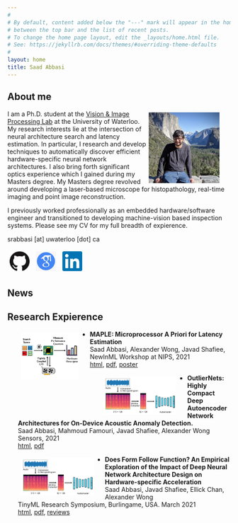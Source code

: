 ```yaml
---
#
# By default, content added below the "---" mark will appear in the home page
# between the top bar and the list of recent posts.
# To change the home page layout, edit the _layouts/home.html file.
# See: https://jekyllrb.com/docs/themes/#overriding-theme-defaults
#
layout: home
title: Saad Abbasi
---
```


## About me

<img src="assets/me.jpeg" height="160" style="float:right; margin:5px 25px 5px 5px">

I am a Ph.D. student at the [Vision & Image Processing Lab](https://uwaterloo.ca/vision-image-processing-lab/) at the University of Waterloo. My research interests lie at the intersection of neural architecture search and latency estimation. In particular, I research and develop techniques to automatically discover efficient hardware-specific neural network architectures. I also bring forth significant optics experience which I gained during my Masters degree. My Masters degree revolved around developing a laser-based microscope for histopathology, real-time imaging and point image reconstruction.

I previously worked professionally as an embedded hardware/software engineer and transitioned to developing machine-vision based inspection systems. Please see my CV for my full breadth of expierence.


srabbasi [at] uwaterloo [dot] ca

<a href="https://github.com/saadabbasi/">
<img src="assets/GitHub-Mark-120px-plus.png" height="45" style="float:top; margin:5px"></a>
<a href="https://scholar.google.com/citations?user=HkNlM6oAAAAJ&hl=en&oi=ao">
<img src="assets/scholar.png" height="45" style="float:top; margin:5px"></a>
<a href="https://www.linkedin.com/in/saad-abbasi-4bb54663/">
<img src="assets/linkedin.png" height="45" style="float:top; margin:5px"></a>

## News

## Research Expierence

<img src="assets/MAPLE_overview.png" height="105" style="float:left; margin:5px 25px 0px 30px">

- **MAPLE: Microprocessor A Priori for Latency Estimation**<br/>
Saad Abbasi, Alexander Wong, Javad Shafiee, <br/>
NewInML Workshop at NIPS, 2021 <br/>
[html](https://arxiv.org/abs/2111.15106), [pdf](https://arxiv.org/pdf/2111.15106.pdf), [poster](assets/MAPLE_Poster.pdf)

<img src="assets/outliernets.webp" height="85" style="float:left; margin:5px 25px 0px 30px">

- **OutlierNets: Highly Compact Deep Autoencoder Network Architectures for On-Device Acoustic Anomaly Detection.**<br/>
Saad Abbasi, Mahmoud Famouri, Javad Shafiee, Alexander Wong<br/>
Sensors, 2021 <br/>
[html](https://www.mdpi.com/1424-8220/21/14/4805), [pdf](https://www.mdpi.com/1424-8220/21/14/4805/pdf)

<img src="assets/outliernets.webp" height="85" style="float:left; margin:5px 25px 0px 30px">

- **Does Form Follow Function? An Empirical Exploration of the Impact of Deep Neural Network Architecture Design on Hardware-specific Acceleration**<br/>
Saad Abbasi, Javad Shafiee, Ellick Chan, Alexander Wong<br/>
TinyML Research Symposium, Burlingame, USA. March 2021 <br/>
[html](https://arxiv.org/abs/2107.04144), [pdf](https://arxiv.org/pdf/2107.04144), [reviews](https://openreview.net/forum?id=-iuG__7I9QE)

